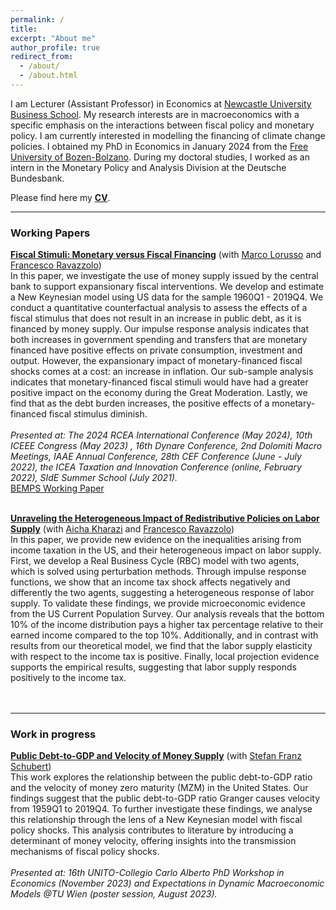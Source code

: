 ```yaml
---
permalink: /
title: 
excerpt: "About me"
author_profile: true
redirect_from: 
  - /about/
  - /about.html
---
```


I am Lecturer (Assistant Professor) in Economics at [Newcastle University Business School](https://www.ncl.ac.uk/business/). My research interests are in macroeconomics with a specific emphasis on the interactions between fiscal policy and monetary policy. I am currently interested in modelling the financing of climate change policies. I obtained my PhD in Economics in January 2024 from the [Free University of Bozen-Bolzano](https://www.unibz.it/en/). During my doctoral studies, I worked as an intern in the Monetary Policy and Analysis Division at the Deutsche Bundesbank.


Please find here my [**CV**](https://claudroiu.github.io/files/CV_ClaudiaUdroiu.pdf).

____________
### Working Papers

[**Fiscal Stimuli: Monetary versus Fiscal Financing**](https://github.com/claudroiu/claudroiu.github.io/blob/master/files/Paper_LRU.pdf) (with [Marco Lorusso](https://www.ncl.ac.uk/business/people/profile/marcolorusso.html) and [Francesco Ravazzolo](http://www.francescoravazzolo.com/)) <br>
In this paper, we investigate the use of money supply issued by the central bank to support expansionary fiscal interventions. We develop and estimate a New Keynesian model using US data for the sample 1960Q1 - 2019Q4. We conduct a quantitative counterfactual analysis to assess the effects of a fiscal stimulus that does not result in an increase in public debt, as it is financed by money supply. Our impulse response analysis indicates that both increases in government spending and transfers that are monetary financed have positive effects on private consumption, investment and output. However, the expansionary impact of monetary-financed fiscal shocks comes at a cost: an increase in inflation. Our sub-sample analysis indicates that monetary-financed fiscal stimuli would have had a greater positive impact on the economy during the Great Moderation. Lastly, we find that as the debt burden increases, the positive effects of a monetary-financed fiscal stimulus diminish. <br>
<br />
_Presented at: The 2024 RCEA International Conference (May 2024), 10th ICEEE Congress (May 2023) , 16th Dynare Conference, 2nd Dolomiti Macro Meetings, IAAE Annual Conference, 28th CEF Conference (June - July 2022), the ICEA Taxation and Innovation Conference (online, February 2022), SIdE Summer School (July 2021)._
<br />
[BEMPS Working Paper](https://ideas.repec.org/p/bzn/wpaper/bemps105.html)
<br />
<br />

[**Unraveling the Heterogeneous Impact of Redistributive Policies on Labor Supply**](https://github.com/claudroiu/claudroiu.github.io/blob/master/files/IncomeTaxes_Kharazi_Ravazzolo_Udroiu.pdf) (with [Aicha Kharazi](https://sites.google.com/view/aichakharazi/home) and [Francesco Ravazzolo](http://www.francescoravazzolo.com/)) <br>
In this paper, we provide new evidence on the inequalities arising from income taxation in the US, and their heterogeneous impact on labor supply. First, we develop a Real Business Cycle (RBC) model with two agents, which is solved using perturbation methods. Through impulse response functions, we show that an income tax shock affects negatively and differently the two agents, suggesting a heterogeneous response of labor supply. To validate these findings, we provide microeconomic evidence from the US Current Population Survey. Our analysis reveals that the bottom 10% of the income distribution pays a higher tax percentage relative to their earned income compared to the top 10%. Additionally, and in contrast with results from our theoretical model, we find that the labor supply elasticity with respect to the income tax is positive. Finally, local projection evidence supports the empirical results, suggesting that labor supply responds positively to the income tax. <br>
<br />
<br />
________________________________________________________________
### Work in progress

[**Public Debt-to-GDP and Velocity of Money Supply**](https://github.com/claudroiu/claudroiu.github.io/blob/master/files/Public_debt_and_velocity.pdf) (with [Stefan Franz Schubert](https://www.unibz.it/it/faculties/economics-management/academic-staff/person/8367-stefan-franz-schubert)) <br>
This work explores the relationship between the public debt-to-GDP ratio and the velocity of money zero maturity (MZM) in the United States. Our findings suggest that the public debt-to-GDP ratio Granger causes velocity from 1959Q1 to 2019Q4. To further investigate these findings, we analyse this relationship through the lens of a New Keynesian model with fiscal policy shocks. This analysis contributes to literature by introducing a determinant of money velocity, offering insights into the transmission mechanisms of fiscal policy shocks. <br>
<br />
_Presented at: 16th UNITO-Collegio Carlo Alberto PhD Workshop in Economics (November 2023) and Expectations in Dynamic Macroeconomic Models @TU Wien (poster session, August 2023)._
<br />
<br />

